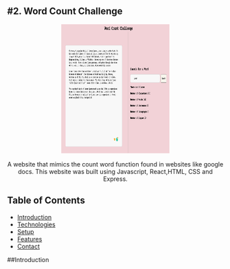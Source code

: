<h2>#2. Word Count Challenge</h2>
<div style="text-align:center"><img src="/public/images/website.png "alt="website image"  width="50%" height="300vh"></div>


<p align="center">A website that mimics the count word function found in websites like google docs. This website was built using Javascript, React,HTML, CSS and Express.</p>

## Table of Contents
* [Introduction](#introduction)
* [Technologies](#technologies)
* [Setup](#setup)
* [Features](#features)
* [Contact](#contact)

##Introduction
